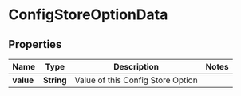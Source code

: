 # ConfigStoreOptionData

## Properties
Name | Type | Description | Notes
------------ | ------------- | ------------- | -------------
**value** | **String** | Value of this Config Store Option | 

